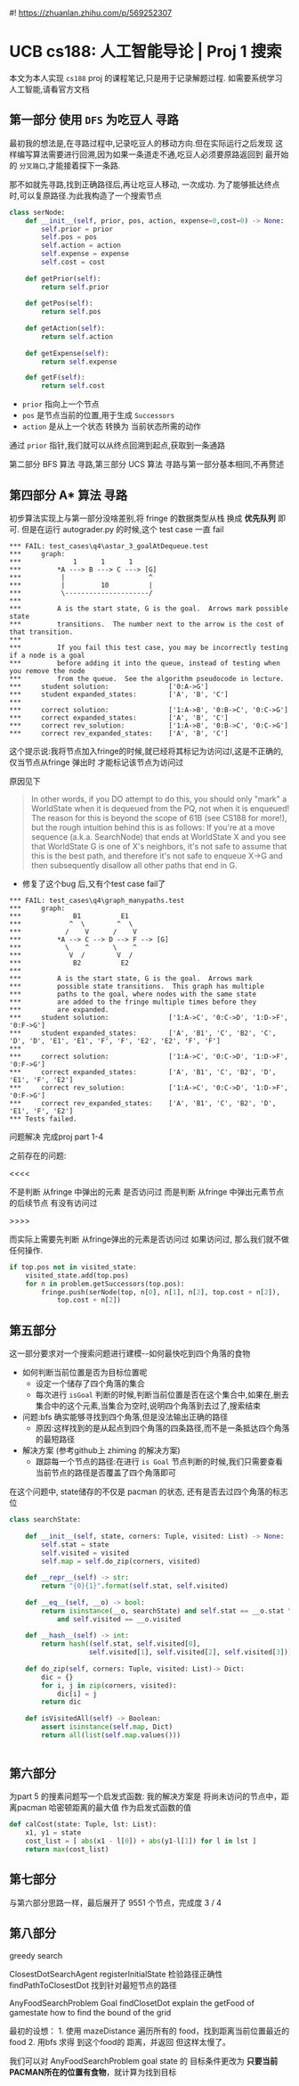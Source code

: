 #! https://zhuanlan.zhihu.com/p/569252307
# UCB cs188: 人工智能导论 | Proj 1 搜索
本文为本人实现 `cs188` proj 的课程笔记,只是用于记录解题过程.
如需要系统学习人工智能,请看官方文档

## 第一部分 使用 `DFS` 为吃豆人 寻路

最初我的想法是,在寻路过程中,记录吃豆人的移动方向.但在实际运行之后发现
这样编写算法需要进行回溯,因为如果一条道走不通,吃豆人必须要原路返回到
最开始的 `分叉路口`,才能接着探下一条路.

那不如就先寻路,找到正确路径后,再让吃豆人移动, 一次成功.
为了能够抵达终点时,可以复原路径.为此我构造了一个搜索节点
```python
class serNode:
    def __init__(self, prior, pos, action, expense=0,cost=0) -> None:
        self.prior = prior
        self.pos = pos
        self.action = action
        self.expense = expense
        self.cost = cost
    
    def getPrior(self):
        return self.prior
   
    def getPos(self):
        return self.pos
  
    def getAction(self):
        return self.action
            
    def getExpense(self):
        return self.expense

    def getF(self):
        return self.cost
```
- `prior` 指向上一个节点
- `pos` 是节点当前的位置,用于生成 `Successors`
- `action` 是从上一个状态 转换为 当前状态所需的动作

通过 `prior` 指针,我们就可以从终点回溯到起点,获取到一条通路

第二部分 BFS 算法 寻路,第三部分 UCS 算法 寻路与第一部分基本相同,不再赘述

## 第四部分 A* 算法 寻路

初步算法实现上与第一部分没啥差别,将 fringe 的数据类型从栈 换成 **优先队列** 即可.
但是在运行 autograder.py 的时候,这个 test case 一直 fail

```
*** FAIL: test_cases\q4\astar_3_goalAtDequeue.test
***     graph:
***             1      1      1
***         *A ---> B ---> C ---> [G]
***          |                     ^
***          |         10          |
***          \---------------------/
***
***         A is the start state, G is the goal.  Arrows mark possible state
***         transitions.  The number next to the arrow is the cost of that transition.
***
***         If you fail this test case, you may be incorrectly testing if a node is a goal
***         before adding it into the queue, instead of testing when you remove the node
***         from the queue.  See the algorithm pseudocode in lecture.
***     student solution:               ['0:A->G']
***     student expanded_states:        ['A', 'B', 'C']
***
***     correct solution:               ['1:A->B', '0:B->C', '0:C->G']
***     correct expanded_states:        ['A', 'B', 'C']
***     correct rev_solution:           ['1:A->B', '0:B->C', '0:C->G']
***     correct rev_expanded_states:    ['A', 'B', 'C']
```
这个提示说:我将节点加入fringe的时候,就已经将其标记为访问过l,这是不正确的,仅当节点从fringe 弹出时
才能标记该节点为访问过

原因见下
> In other words, if you DO attempt to do this, you should only "mark" a WorldState when it is dequeued from the PQ, not when it is enqueued! The reason for this is beyond the scope of 61B (see CS188 for more!), but the rough intuition behind this is as follows: If you're at a move sequence (a.k.a. SearchNode) that ends at WorldState X and you see that WorldState G is one of X's neighbors, it's not safe to assume that this is the best path, and therefore it's not safe to enqueue X->G and then subsequently disallow all other paths that end in G.

- 修复了这个bug 后,又有个test case fail了
```
*** FAIL: test_cases\q4\graph_manypaths.test
***     graph:
***             B1          E1
***            ^  \        ^  \
***           /    V      /    V
***         *A --> C --> D --> F --> [G]
***           \    ^      \    ^
***            V  /        V  /
***             B2          E2
***
***         A is the start state, G is the goal.  Arrows mark
***         possible state transitions.  This graph has multiple
***         paths to the goal, where nodes with the same state
***         are added to the fringe multiple times before they
***         are expanded.
***     student solution:               ['1:A->C', '0:C->D', '1:D->F', '0:F->G']
***     student expanded_states:        ['A', 'B1', 'C', 'B2', 'C', 'D', 'D', 'E1', 'E1', 'F', 'F', 'E2', 'E2', 'F', 'F']
***
***     correct solution:               ['1:A->C', '0:C->D', '1:D->F', '0:F->G']
***     correct expanded_states:        ['A', 'B1', 'C', 'B2', 'D', 'E1', 'F', 'E2']
***     correct rev_solution:           ['1:A->C', '0:C->D', '1:D->F', '0:F->G']
***     correct rev_expanded_states:    ['A', 'B1', 'C', 'B2', 'D', 'E1', 'F', 'E2']
*** Tests failed.
```
问题解决
完成proj part 1-4

之前存在的问题:

<<<<

不是判断 从fringe 中弹出的元素 是否访问过
而是判断 从fringe 中弹出元素节点的后续节点 有没有访问过

\>\>\>\>

而实际上需要先判断 从fringe弹出的元素是否访问过
如果访问过, 那么我们就不做任何操作.

```python
if top.pos not in visited_state:
    visited_state.add(top.pos)
    for n in problem.getSuccessors(top.pos):
        fringe.push(serNode(top, n[0], n[1], n[2], top.cost + n[2]), 
            top.cost + n[2])
```
## 第五部分
这一部分要求对一个搜索问题进行建模--如何最快吃到四个角落的食物

- 如何判断当前位置是否为目标位置呢
  - 设定一个储存了四个角落的集合
  - 每次进行 `isGoal` 判断的时候,判断当前位置是否在这个集合中,如果在,删去集合中的这个元素,当集合为空时,说明四个角落到去过了,搜索结束
- 问题:bfs 确实能够寻找到四个角落,但是没法输出正确的路径
  - 原因:这样找到的是从起点到四个角落的四条路径,而不是一条抵达四个角落的最短路径 
- 解决方案 (参考github上 zhiming 的解决方案)
  - 跟踪每一个节点的路径:在进行 `is Goal` 节点判断的时候,我们只需要查看当前节点的路径是否覆盖了四个角落即可

在这个问题中, state储存的不仅是 pacman 的状态, 还有是否去过四个角落的标志位
```python
class searchState:
    
    def __init__(self, state, corners: Tuple, visited: List) -> None:
        self.stat = state
        self.visited = visited
        self.map = self.do_zip(corners, visited) 
    
    def __repr__(self) -> str:
        return "{0}{1}".format(self.stat, self.visited)
    
    def __eq__(self, __o) -> bool:
        return isinstance(__o, searchState) and self.stat == __o.stat \
            and self.visited == __o.visited
    
    def __hash__(self) -> int:
        return hash((self.stat, self.visited[0],
                    self.visited[1], self.visited[2], self.visited[3]))
    
    def do_zip(self, corners: Tuple, visited: List)-> Dict:
        dic = {}
        for i, j in zip(corners, visited):
            dic[i] = j
        return dic
    
    def isVisitedAll(self) -> Boolean:
        assert isinstance(self.map, Dict)
        return all(list(self.map.values()))
 
```

## 第六部分
为part 5 的搜素问题写一个启发式函数:
我的解决方案是 将尚未访问的节点中，距离pacman 哈密顿距离的最大值 作为启发式函数的值
```python
def calCost(state: Tuple, lst: List):
    x1, y1 = state
    cost_list = [ abs(x1 - l[0]) + abs(y1-l[1]) for l in lst ]
    return max(cost_list) 
```
## 第七部分
与第六部分思路一样，最后展开了 9551 个节点，完成度 3 / 4

## 第八部分 
greedy search

ClosestDotSearchAgent
    registerInitialState 检验路径正确性
        findPathToClosestDot 找到针对最短节点的路径

AnyFoodSearchProblem
    Goal findClosetDot
     explain the getFood of gamestate
     how to find the bound of the grid

最初的设想：
    1. 使用 mazeDistance 遍历所有的 food，找到距离当前位置最近的food
    2. 用bfs 求得 到这个food的 距离，并返回
但这样太慢了。

我们可以对 AnyFoodSearchProblem goal state 的 目标条件更改为
**只要当前PACMAN所在的位置有食物**，就计算为找到目标

    